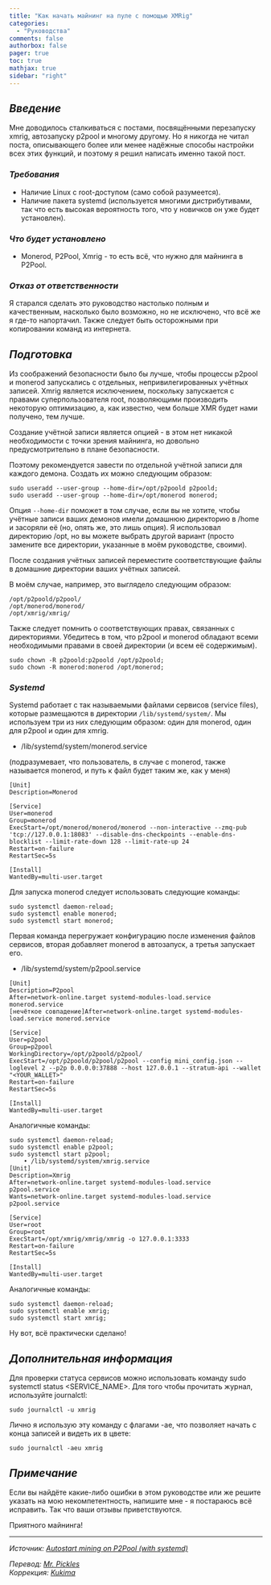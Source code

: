 ```yaml
---
title: "Как начать майнинг на пуле с помощью XMRig"
categories:
  - "Руководства"
comments: false
authorbox: false
pager: true
toc: true
mathjax: true
sidebar: "right"
---
```


## _Введение​_

Мне доводилось сталкиваться с постами, посвящёнными перезапуску xmrig, автозапуску p2pool и многому другому. Но я никогда не читал поста, описывающего более или менее надёжные способы настройки всех этих функций, и поэтому я решил написать именно такой пост.

### _Требования_

- Наличие Linux с root-доступом (само собой разумеется).
- Наличие пакета systemd (используется многими дистрибутивами, так что есть высокая вероятность того, что у новичков он уже будет установлен).

### _Что будет установлено_

- Monerod, P2Pool, Xmrig - то есть всё, что нужно для майнинга в P2Pool.

### _Отказ от ответственности_

Я старался сделать это руководство настолько полным и качественным, насколько было возможно, но не исключено, что всё же я где-то напортачил.
Также следует быть осторожными при копировании команд из интернета.

## _Подготовка_

Из соображений безопасности было бы лучше, чтобы процессы p2pool и monerod запускались с отдельных, непривилегированных учётных записей. Xmrig является исключением, поскольку запускается с правами суперпользователя root, позволяющими производить некоторую оптимизацию, а, как известно, чем больше XMR будет нами получено, тем лучше.

Создание учётной записи является опцией - в этом нет никакой необходимости с точки зрения майнинга, но довольно предусмотрительно в плане безопасности.

Поэтому рекомендуется завести по отдельной учётной записи для каждого демона. Создать их можно следующим образом:
```
sudo useradd --user-group --home-dir=/opt/p2poold p2poold;
sudo useradd --user-group --home-dir=/opt/monerod monerod;
```

Опция `--home-dir` поможет в том случае, если вы не хотите, чтобы учётные записи ваших демонов имели домашнюю директорию в /home и засоряли её (но, опять же, это лишь опция). Я использовал директорию /opt, но вы можете выбрать другой вариант (просто замените все директории, указанные в моём руководстве, своими).

После создания учётных записей переместите соответствующие файлы в домашние директории ваших учётных записей.

В моём случае, например, это выглядело следующим образом:
```
/opt/p2poold/p2pool/
/opt/monerod/monerod/
/opt/xmrig/xmrig/
```

Также следует помнить о соответствующих правах, связанных с директориями. Убедитесь в том, что p2pool и monerod обладают всеми необходимыми правами в своей директории (и всем её содержимым).
```
sudo chown -R p2poold:p2poold /opt/p2poold;
sudo chown -R monerod:monerod /opt/monerod;
```

### _Systemd_

Systemd работает с так называемыми файлами сервисов (service files), которые размещаются в директории `/lib/systemd/system/`. Мы используем три из них следующим образом: один для monerod, один для p2pool и один для xmrig.

- /lib/systemd/system/monerod.service

(подразумевает, что пользователь, в случае с monerod, также называется monerod, и путь к файл будет таким же, как у меня)
```
[Unit]
Description=Monerod

[Service]
User=monerod
Group=monerod
ExecStart=/opt/monerod/monerod/monerod --non-interactive --zmq-pub 'tcp://127.0.0.1:18083' --disable-dns-checkpoints --enable-dns-blocklist --limit-rate-down 128 --limit-rate-up 24
Restart=on-failure
RestartSec=5s

[Install]
WantedBy=multi-user.target
```

Для запуска monerod следует использовать следующие команды:
```
sudo systemctl daemon-reload;
sudo systemctl enable monerod;
sudo systemctl start monerod;
```

Первая команда перегружает конфигурацию после изменения файлов сервисов, вторая добавляет monerod в автозапуск, а третья запускает его.

- /lib/systemd/system/p2pool.service
```
[Unit]
Description=P2pool
After=network-online.target systemd-modules-load.service monerod.service
[нечёткое совпадение]After=network-online.target systemd-modules-load.service monerod.service

[Service]
User=p2pool
Group=p2pool
WorkingDirectory=/opt/p2poold/p2pool/
ExecStart=/opt/p2poold/p2pool/p2pool --config mini_config.json --loglevel 2 --p2p 0.0.0.0:37888 --host 127.0.0.1 --stratum-api --wallet "<YOUR_WALLET>"
Restart=on-failure
RestartSec=5s

[Install]
WantedBy=multi-user.target
```

Аналогичные команды:
```
sudo systemctl daemon-reload;
sudo systemctl enable p2pool;
sudo systemctl start p2pool;
    • /lib/systemd/system/xmrig.service
[Unit]
Description=Xmrig
After=network-online.target systemd-modules-load.service p2pool.service
Wants=network-online.target systemd-modules-load.service p2pool.service

[Service]
User=root
Group=root
ExecStart=/opt/xmrig/xmrig/xmrig -o 127.0.0.1:3333
Restart=on-failure
RestartSec=5s

[Install]
WantedBy=multi-user.target
```

Аналогичные команды:
```
sudo systemctl daemon-reload;
sudo systemctl enable xmrig;
sudo systemctl start xmrig;
```

Ну вот, всё практически сделано!

## _Дополнительная информация_

Для проверки статуса сервисов можно использовать команду sudo systemctl status <SERVICE_NAME>.
Для того чтобы прочитать журнал, используйте journalctl:
```
sudo journalctl -u xmrig
```

Лично я использую эту команду с флагами -ae, что позволяет начать с конца записей и видеть их в цвете:
```
sudo journalctl -aeu xmrig
```

## _Примечание_

Если вы найдёте какие-либо ошибки в этом руководстве или же решите указать на мою некомпетентность, напишите мне - я постараюсь всё исправить. Так что ваши отзывы приветствуются.

Приятного майнинга!

---

_Источник: [Autostart mining on P2Pool (with systemd)](https://www.reddit.com/r/MoneroMining/comments/sdegvm/autostart_mining_on_p2pool_with_systemd/)_

_Перевод: [Mr. Pickles](https://t.me/v1docq47)_  
_Коррекция: [Kukima](https://t.me/Kukima)_
